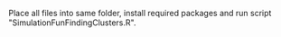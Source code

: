 
Place all files into same folder, install required packages and run script "SimulationFunFindingClusters.R".
